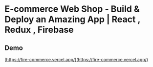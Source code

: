 # E-commerce Web Shop - Build & Deploy an Amazing App | React , Redux , Firebase

## Demo

[https://fire-commerce.vercel.app/](https://fire-commerce.vercel.app/)
